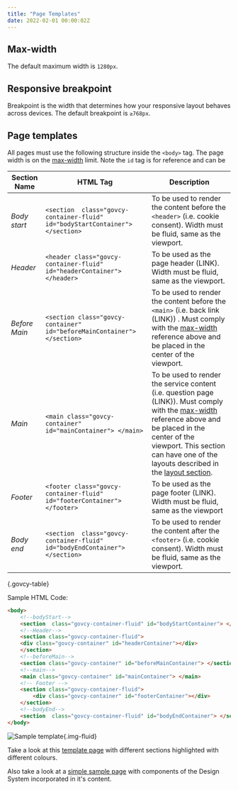 ```yaml
---
title: "Page Templates"
date: 2022-02-01 00:00:02Z
--- 
```


## Max-width 
The default maximum width is `1280px`.

## Responsive breakpoint
Breakpoint is the width that determines how your responsive layout behaves across devices. The default breakpoint is `≥768px`.

## Page templates
All pages must use the following structure inside the `<body>` tag. The page width is on the [max-width](#max-width) limit. Note the `id` tag is for reference and can be 

<div class="table-responsive">

|Section Name |HTML Tag   | Description    |
|---|---|---|
|*Body start*|`<section  class="govcy-container-fluid" id="bodyStartContainer"> </section>`|To be used to render the content before the `<header>` (i.e. cookie consent). Width must be fluid, same as the viewport.|
|*Header*|`<header class="govcy-container-fluid" id="headerContainer"> </header>`|To be used as the page header (LINK). Width must be fluid, same as the viewport.|
|*Before Main*|`<section class="govcy-container" id="beforeMainContainer"> </section>`|To be used to render the content before the `<main>` (i.e. back link (LINK)) . Must comply with the [max-width](#max-width) reference above and be placed in the center of the viewport. |
|*Main*|`<main class="govcy-container" id="mainContainer"> </main>`|To be used to render the service content (i.e. question page (LINK)). Must comply with the [max-width](#max-width) reference above and be placed in the center of the viewport. This section can have one of the layouts described in the [layout section](../layout).|
|*Footer*|`<footer class="govcy-container-fluid" id="footerContainer"> </footer>`|To be used as the page footer (LINK). Width must be fluid, same as the viewport|
|*Body end*|`<section  class="govcy-container-fluid" id="bodyEndContainer"> </section>`|To be used to render the content after the `<footer>` (i.e. cookie consent). Width must be fluid, same as the viewport.|

{.govcy-table}

</div>

Sample HTML Code:

```html
<body>
    <!--bodyStart-->
    <section  class="govcy-container-fluid" id="bodyStartContainer"> </section>
    <!--Header-->
    <section class="govcy-container-fluid"> 
    <div class="govcy-container" id="headerContainer"></div>
    </section>
    <!--beforeMain-->
    <section class="govcy-container" id="beforeMainContainer"> </section>
    <!--main-->
    <main class="govcy-container" id="mainContainer"> </main>
    <!-- Footer -->
    <section class="govcy-container-fluid">
        <div class="govcy-container" id="footerContainer"></div>
    </section>
    <!--bodyEnd-->
    <section  class="govcy-container-fluid" id="bodyEndContainer"> </section>
</body>
```

![Sample template](../../img/template_sample.png){.img-fluid}

Take a look at this <a target='_blank' rel="noreferrer noopener" href='../../samples/page_templates_demo/'>template page</a> with different sections highlighted with different colours. 

Also take a look at a <a target='_blank' rel="noreferrer noopener" href='../../samples/sample/'>simple sample page</a> with components of the Design System incorporated in it's content.
